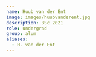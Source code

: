 ```yaml
---
name: Huub van der Ent
image: images/huubvanderent.jpg
description: BSc 2021
role: undergrad
group: alum
aliases:
  - H. van der Ent
---
```

